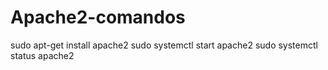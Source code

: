 # Apache2-comandos
sudo apt-get install apache2
sudo systemctl start apache2
sudo systemctl status apache2
